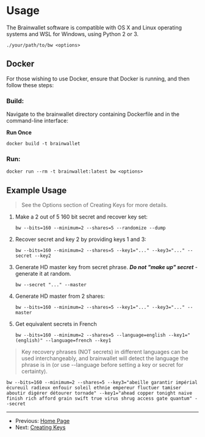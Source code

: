# Usage

The Brainwallet software is compatible with OS X and Linux operating systems and WSL for Windows, using Python 2 or 3.

`./your/path/to/bw <options>`

## Docker

For those wishing to use Docker, ensure that Docker is running, and then follow these steps:

### Build:

Navigate to the brainwallet directory containing Dockerfile and in the command-line interface:

**Run Once**
```
docker build -t brainwallet
```

### Run:

```
docker run --rm -t brainwallet:latest bw <options>
```

## Example Usage

> See the Options section of Creating Keys for more details.

<a name="one"></a>

1. Make a 2 out of 5 160 bit secret and recover key set:

    `bw --bits=160 --minimum=2 --shares=5 --randomize --dump`

2. Recover secret and key 2 by providing keys 1 and 3:

    `bw --bits=160 --minimum=2 --shares=5 --key1="..." --key3="..." --secret --key2`

3. Generate HD master key from secret phrase.  ***Do not "make up" secret*** - generate it at random.

    `bw --secret "..." --master`

4. Generate HD master from 2 shares:

    `bw --bits=160 --minimum=2 --shares=5 --key1="..." --key3="..." --master`

5. Get equivalent secrets in French

    `bw --bits=160 --minimum=2 --shares=5 --language=english --key1="(english)" --language=french --key1`

> Key recovery phrases (NOT secrets) in different languages can be used interchangeably, and brainwallet will detect the language the phrase is in (or use --language before setting a key or secret for certainty).

```
bw --bits=160 --minimum=2 --shares=5 --key3="abeille garantir impérial écureuil radieux enfouir soleil ethnie empereur fluctuer tamiser aboutir digérer détourer tornade" --key1="ahead copper tonight naive finish rich afford grain swift true virus shrug access gate quantum" --secret
```

---

+ Previous: [Home Page](README.md "Home Page")
+ Next: [Creating Keys](createOverview.md "Creating Keys")
